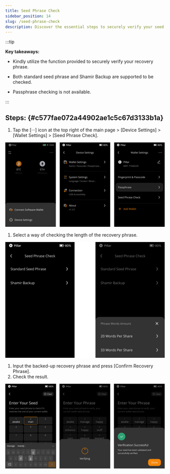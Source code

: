 ```yaml
---
title: Seed Phrase Check
sidebar_position: 14
slug: /seed-phrase-check
description: Discover the essential steps to securely verify your seed phrase on Keystone 3 Pro cold wallet.
---
```




:::tip

**Key takeaways:**
- Kindly utilize the function provided to securely verify your recovery phrase.

- Both standard seed phrase and Shamir Backup are supported to be checked.

- Passphrase checking is not available.

:::




## **Steps:** {#c577fae072a44902ae1c5c67d3133b1a}

1. Tap the [···] icon at the top right of the main page &gt; [Device Settings] &gt; [Wallet Settings] &gt; [Seed Phrase Check].

  ![](./1407047064.png)

1. Select a way of checking the length of the recovery phrase.

  ![](./1131641827.png)

1. Input the backed-up recovery phrase and press [Confirm Recovery Phrase].
1. Check the result.

  ![](./1674981694.png)

